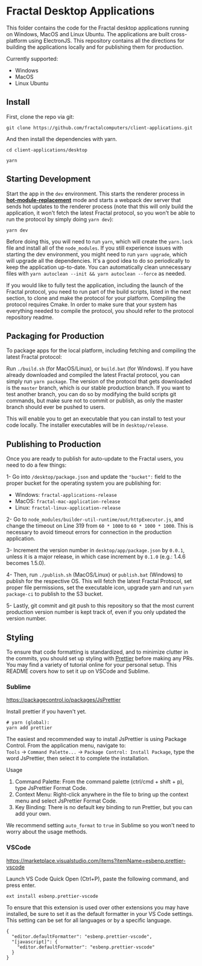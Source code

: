 # Fractal Desktop Applications

This folder contains the code for the Fractal desktop applications running on Windows, MacOS and Linux Ubuntu. The applications are built cross-platform using ElectronJS. This repository contains all the directions for building the applications locally and for publishing them for production.

Currently supported:

-   Windows
-   MacOS
-   Linux Ubuntu

## Install

First, clone the repo via git:

`git clone https://github.com/fractalcomputers/client-applications.git`

And then install the dependencies with yarn.

`cd client-applications/desktop`

`yarn`

## Starting Development

Start the app in the `dev` environment. This starts the renderer process in [**hot-module-replacement**](https://webpack.js.org/guides/hmr-react/) mode and starts a webpack dev server that sends hot updates to the renderer process (note that this will only build the application, it won't fetch the latest Fractal protocol, so you won't be able to run the protocol by simply doing `yarn dev`):

`yarn dev`

Before doing this, you will need to run `yarn`, which will create the `yarn.lock` file and install all of the `node_modules`. If you still experience issues with starting the dev environment, you might need to run `yarn upgrade`, which will upgrade all the dependencies. It's a good idea to do so periodically to keep the application up-to-date. You can automatically clean unnecessary files with `yarn autoclean --init && yarn autoclean --force` as needed.

If you would like to fully test the application, including the launch of the Fractal protocol, you need to run part of the build scripts, listed in the next section, to clone and make the protocol for your platform. Compiling the protocol requires Cmake. In order to make sure that your system has everything needed to compile the protocol, you should refer to the protocol repository readme.

## Packaging for Production

To package apps for the local platform, including fetching and compiling the latest Fractal protocol:

Run `./build.sh` (for MacOS/Linux), or `build.bat` (for Windows). If you have already downloaded and compiled the latest Fractal protocol, you can simply run `yarn package`. The version of the protocol that gets downloaded is the `master` branch, which is our stable production branch. If you want to test another branch, you can do so by modifying the build scripts git commands, but make sure not to commit or publish, as only the master branch should ever be pushed to users.

This will enable you to get an executable that you can install to test your code locally. The installer executables will be in `desktop/release`.

## Publishing to Production

Once you are ready to publish for auto-update to the Fractal users, you need to do a few things:

1- Go into `/desktop/package.json` and update the `"bucket":` field to the proper bucket for the operating system you are publishing for:

-   Windows: `fractal-applications-release`
-   MacOS: `fractal-mac-application-release`
-   Linux: `fractal-linux-application-release`

2- Go to `node_modules/builder-util-runtime/out/httpExecutor.js`, and change the timeout on Line 319 from `60 * 1000` to `60 * 1000 * 1000`. This is necessary to avoid timeout errors for connection in the production application.

3- Increment the version number in `desktop/app/package.json` by `0.0.1`, unless it is a major release, in which case increment by `0.1.0` (e.g.: 1.4.6 becomes 1.5.0).

4- Then, run `./publish.sh` (MacOS/Linux) or `publish.bat` (Windows) to publish for the respective OS. This will fetch the latest Fractal Protocol, set proper file permissions, set the executable icon, upgrade yarn and run `yarn package-ci` to publish to the S3 bucket.

5- Lastly, git commit and git push to this repository so that the most current production version number is kept track of, even if you only updated the version number.

## Styling

To ensure that code formatting is standardized, and to minimize clutter in the commits, you should set up styling with [Prettier](https://prettier.io/) before making any PRs. You may find a variety of tutorial online for your personal setup. This README covers how to set it up on VSCode and Sublime.

### Sublime

https://packagecontrol.io/packages/JsPrettier

Install prettier if you haven't yet.

```
# yarn (global):
yarn add prettier
```

The easiest and recommended way to install Js​Prettier is using Package Control. From the application menu, navigate to:  
`Tools` -> `Command Palette...` -> `Package Control: Install Package`, type the word JsPrettier, then select it to complete the installation.

Usage

1. Command Palette: From the command palette (ctrl/cmd + shift + p), type JsPrettier Format Code.
2. Context Menu: Right-click anywhere in the file to bring up the context menu and select JsPrettier Format Code.
3. Key Binding: There is no default key binding to run Prettier, but you can add your own.

We recommend setting `auto_format` to `true` in Sublime so you won't need to worry about the usage methods.

### VSCode

https://marketplace.visualstudio.com/items?itemName=esbenp.prettier-vscode

Launch VS Code Quick Open (Ctrl+P), paste the following command, and press enter.

```
ext install esbenp.prettier-vscode
```

To ensure that this extension is used over other extensions you may have installed, be sure to set it as the default formatter in your VS Code settings. This setting can be set for all languages or by a specific language.

```
{
  "editor.defaultFormatter": "esbenp.prettier-vscode",
  "[javascript]": {
    "editor.defaultFormatter": "esbenp.prettier-vscode"
  }
}
```
